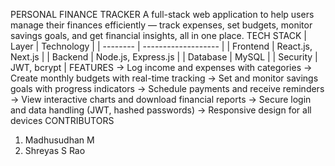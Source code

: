 PERSONAL FINANCE TRACKER
A full-stack web application to help users manage their finances efficiently — track expenses, set budgets, monitor savings goals, and get financial insights, all in one place.
TECH STACK
| Layer    | Technology          |
| -------- | ------------------- |
| Frontend | React.js, Next.js   |
| Backend  | Node.js, Express.js |
| Database | MySQL               |
| Security | JWT, bcrypt         |
FEATURES
-> Log income and expenses with categories
-> Create monthly budgets with real-time tracking
-> Set and monitor savings goals with progress indicators
-> Schedule payments and receive reminders
-> View interactive charts and download financial reports
-> Secure login and data handling (JWT, hashed passwords)
-> Responsive design for all devices
CONTRIBUTORS
1. Madhusudhan M
2. Shreyas S Rao
